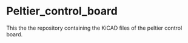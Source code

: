 # Peltier_control_board
This the the repository containing the KiCAD files of the peltier control board.
